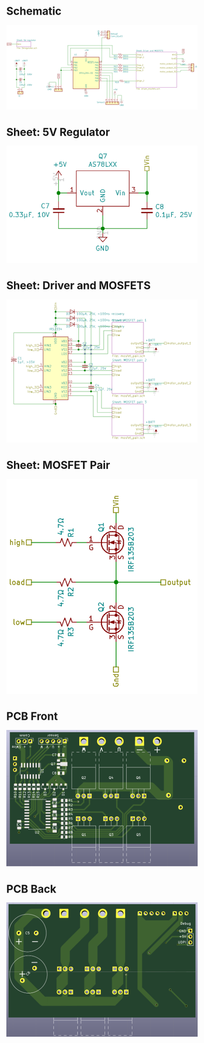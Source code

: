 # Schematic
![](images/schematic.png)
# Sheet: 5V Regulator
![](images/schematic_5v_regulator.png)
# Sheet: Driver and MOSFETS
![](images/schematic_driven_mosfets.png)
# Sheet: MOSFET Pair
![](images/schematic_mosfet_pair.png)
# PCB Front
![](images/board_front.png)
# PCB Back
![](images/board_back.png)
